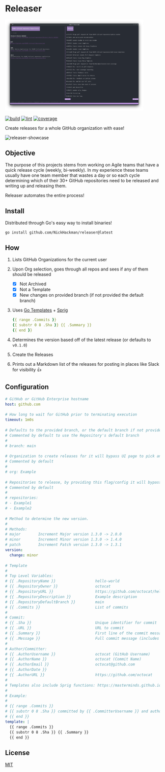 # Releaser

<p>
    <picture>
        <img style="width: 450px" src="./assets/releaser.png" alt="Image of Releaser">
    </picture>
</p>

[![build](https://github.com/NickHackman/releaser/actions/workflows/build.yml/badge.svg)](https://github.com/NickHackman/releaser/actions/workflows/build.yml)
[![lint](https://github.com/NickHackman/releaser/actions/workflows/lint.yml/badge.svg)](https://github.com/NickHackman/releaser/actions/workflows/lint.yml)
[![coverage](https://github.com/NickHackman/releaser/actions/workflows/coverage.yml/badge.svg)](https://github.com/NickHackman/releaser/actions/workflows/coverage.yml)

Create releases for a whole GitHub organization with ease!

![releaser-showcase](https://user-images.githubusercontent.com/31719071/148008345-26fe7654-bee1-4255-8436-e5e26ecd7fdf.gif)

## Objective

The purpose of this projects stems from working on Agile teams that have a quick release cycle (weekly, bi-weekly).
 In my experience these teams usually have one team member that wastes a day or so each cycle
 determining which of their 30+ GitHub repositories need to be released and writing up and releasing them.

Releaser automates the entire process!

## Install

Distributed through Go's easy way to install binaries!

```shell
go install github.com/NickHackman/releaser@latest
```

## How

1. Lists GitHub Organizations for the current user
2. Upon Org selection, goes through all repos and sees if any of them should be released

    - [X] Not Archived
    - [X] Not a Template
    - [X] New changes on provided branch (if not provided the default branch)

3. Uses [Go Templates](https://pkg.go.dev/text/template) + [Sprig](https://github.com/Masterminds/sprig)

    ```yaml
    {{ range .Commits }}
    {{ substr 0 8 .Sha }} {{ .Summary }}
    {{ end }}
    ```

4. Determines the version based off of the latest release (or defaults to `v0.1.0`)

5. Create the Releases

6. Prints out a Markdown list of the releases for posting in places like Slack for visibility :+1:

## Configuration

```yaml
# GitHub or GitHub Enterprise hostname
host: github.com

# How long to wait for GitHub prior to terminating execution
timeout: 1m0s

# Defaults to the provided branch, or the default branch if not provided
# Commented by default to use the Repository's default branch
#
# branch: main

# Organization to create releases for it will bypass UI page to pick an organization
# Commented by default
#
# org: Example

# Repositories to release, by providing this flag/config it will bypass the UI completely and create releases
# Commented by default
#
# repositories:
# - Example1
# - Example2

# Method to determine the new version.
#
# Methods:
# major        Increment Major version 1.3.0 -> 2.0.0
# minor        Increment Minor version 1.3.0 -> 1.4.0
# patch        Increment Patch version 1.3.0 -> 1.3.1
version:
  change: minor

# Template
#
# Top Level Variables:
# {{ .RepositoryName }}                  hello-world
# {{ .RepositoryOwner }}                 octocat
# {{ .RepositoryURL }}                   https://github.com/octocat/hello-world
# {{ .RepositoryDescription }}           Example description
# {{ .RepositoryDefaultBranch }}         main
# {{ .Commits }}                         List of commits
#
# Commit:
# {{ .Sha }}                             Unique identifier for commit
# {{ .URL }}                             URL to commit
# {{ .Summary }}                         First line of the commit message
# {{ .Message }}                         Full commit message (includes newlines)
#
# Author/Committer:
# {{ .AuthorUsername }}                  octocat (GitHub Username)
# {{ .AuthorName }}                      octocat (Commit Name)
# {{ .AuthorEmail }}                     octocat@github.com
# {{ .AuthorDate }}
# {{ .AuthorURL }}                       https://github.com/octocat
#
# Templates also include Sprig functions: https://masterminds.github.io/sprig/strings.html
#
# Example:
#
# {{ range .Commits }}
# {{ substr 0 8 .Sha }} committed by {{ .CommitterUsername }} and authored by {{ .AuthorUsername }} {{ .Summary }}
# {{ end }}
template: |
  {{ range .Commits }}
  {{ substr 0 8 .Sha }} {{ .Summary }}
  {{ end }}
```

## License

[MIT](./LICENSE)
